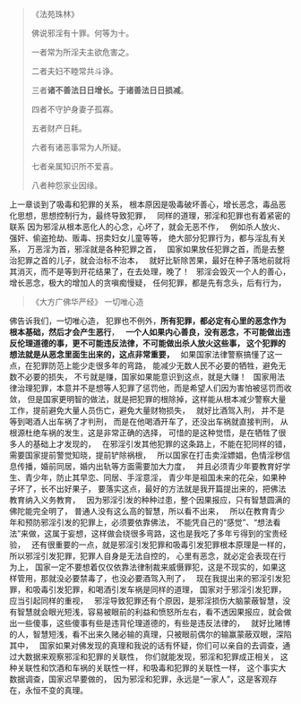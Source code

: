 > 《法苑珠林》 
> 
> 佛说邪淫有十罪。何等为十。 
> 
> 一者常为所淫夫主欲危害之。 
> 
> 二者夫妇不睦常共斗诤。 
> 
> 三者**诸不善法日日增长。于诸善法日日损减**。 
> 
> 四者不守护身妻子孤寡。 
> 
> 五者财产日耗。 
> 
> 六者有诸恶事常为人所疑。 
> 
> 七者亲属知识所不爱喜。 
> 
> 八者种怨家业因缘。

上一章谈到了吸毒和犯罪的关系，
根本原因是吸毒破坏善心，增长恶念，毒品恶化思想，思想控制行为，最终导致犯罪，
&nbsp;
同样的道理，邪淫和犯罪也有着紧密的联系
因为邪淫从根本恶化人的心念，心坏了，就会无恶不作，
&nbsp;
例如杀人放火、强奸、偷盗抢劫、贩毒、拐卖妇女儿童等等，
绝大部分犯罪行为，都与淫乱有关系，
万恶淫为首，邪淫就是各种犯罪之首，
&nbsp;
国家如果放任犯罪之首，而是去整治犯罪之首的儿子，就会治标不治本，
&nbsp;
就好比斩除苦果，最好在种子落地前就将其消灭，而不是等到开花结果了，在去处理，晚了！
&nbsp;
邪淫会毁灭一个人的善心，增长恶念，极大的增加人的贪嗔痴慢疑，
任何犯罪，都是先有念头，后有行为，

> 《大方广佛华严经》
> 一切唯心造

佛告诉我们，一切唯心造，
犯罪也不例外，**所有犯罪，都必定有心里的恶念作为根本基础，然后才会产生恶行**，
&nbsp;
**一个人如果内心善良，没有恶念，不可能做出违反伦理道德的事，更不可能违反法律，不可能做出杀人放火这些事，
这个犯罪的想法就是从恶念里面生出来的，这点非常重要，**
&nbsp;
如果国家法律警察搞懂了这一点，在犯罪防范上能少走很多年的弯路，
能减少无数人民不必要的牺牲，避免无数不必要的损失，
不亏就是赚，国家如果能意识到这点，就是大赚！
&nbsp;
国家用法律治理犯罪，本意并不是想等人犯罪了惩罚他，而是希望人们因为害怕被惩罚而收敛，
但是国家更明智的做法，就是把犯罪的根除掉，这样能从根本减少警察大量工作，提前避免大量人员伤亡，避免大量财物损失，
&nbsp;
就好比酒驾入刑，
并不是等到喝酒人出车祸了才判刑，
而是在他喝酒开车了，还没出车祸就直接判刑，
从根源杜绝车祸的发生，这是非常正确的选择，
可惜的是这种觉悟，是在牺牲了很多人的基础上才发现的，
&nbsp;
在邪淫引发其他犯罪的这条路上，不能在犯同样的错，
需要国家提前警觉知晓，提前铲除祸根，
&nbsp;
所以国家在打击卖淫嫖娼，色情淫秽信息传播，婚前同居，婚内出轨等方面需要加大力度，
&nbsp;
并且必须青少年要教育好学生、青少年，防止其早恋、同居、手淫意淫，
青少年是祖国未来的花朵，如果种子坏了，长不出好果子，
要落实这点，最好的方法就是我开篇提出来的，把佛法教育纳入义务教育，
&nbsp;
因为邪淫引发的种种过患，整个因果报应，只有智慧圆满的佛陀能完全明了，
普通人没有这么高的智慧，所以看不出来，
&nbsp;
所以在教育青少年和预防邪淫引发的犯罪上，必须要依靠佛法，
不能凭自己的“感觉”、“想法看法”来做，这属于妄想，这样做会绕很多弯路，这也是我吃了多年亏得到的宝贵经验，
&nbsp;
还有很重要的一点，就是邪淫引发犯罪和吸毒引发犯罪根本原理是一样的，
所以邪淫引发犯罪，犯罪人自身是无法自控的，
心里有恶念，就必定会表现在行为上，
国家一定不要想着仅仅依靠法律制裁来威慑罪犯，这是不现实的，如果这样管用，那就没必要禁毒了，也没必要酒驾入刑了，
&nbsp;
现在我提出来的邪淫引发犯罪，和吸毒引发犯罪，和喝酒引发车祸是同样的道理，
国家对于邪淫引发犯罪，应当引起同样的重视，
&nbsp;
邪淫导致犯罪还有个原因，是邪淫损伤大脑蒙蔽智慧，没有智慧就会眼光短浅，容易被眼前的利益和愤怒所左右，看不透因果报应，就会做出一些傻事，这些傻事有些是违背伦理道德的，有些是违反法律的，
&nbsp;
就好比赌博的人，智慧短浅，看不出来久赌必输的真理，只被眼前偶尔的输赢蒙蔽双眼，深陷其中，
&nbsp;
国家如果对佛发现的真理和我说的话有怀疑，你们可以亲自的去调查，通过大数据来观察邪淫和犯罪的关联性，
你们就能发现，邪淫和犯罪成正相关，
这种关联性和饮酒和车祸的关联性一样，和吸毒和犯罪的关联性一样，
这个事实大数据调查，国家迟早要做的，
因为邪淫和犯罪，永远是“一家人”，这是客观存在，永恒不变的真理。


